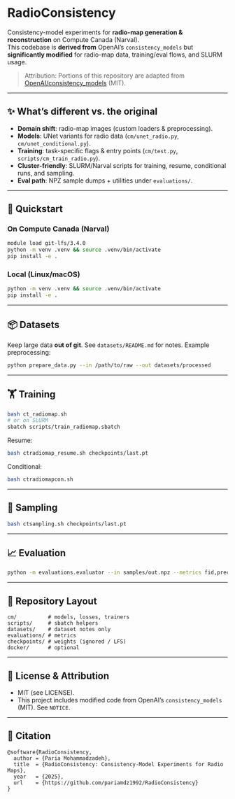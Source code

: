 # RadioConsistency

Consistency-model experiments for **radio-map generation & reconstruction** on Compute Canada (Narval).  
This codebase is **derived from** OpenAI’s `consistency_models` but **significantly modified** for radio-map data, training/eval flows, and SLURM usage.

> Attribution: Portions of this repository are adapted from
> [OpenAI/consistency_models](https://github.com/openai/consistency_models) (MIT).

---

## ✨ What’s different vs. the original
- **Domain shift**: radio-map images (custom loaders & preprocessing).
- **Models**: UNet variants for radio data (`cm/unet_radio.py`, `cm/unet_conditional.py`).
- **Training**: task-specific flags & entry points (`cm/test.py`, `scripts/cm_train_radio.py`).
- **Cluster-friendly**: SLURM/Narval scripts for training, resume, conditional runs, and sampling.
- **Eval path**: NPZ sample dumps + utilities under `evaluations/`.

---

## 🚀 Quickstart

### On Compute Canada (Narval)
```bash
module load git-lfs/3.4.0
python -m venv .venv && source .venv/bin/activate
pip install -e .
````

### Local (Linux/macOS)

```bash
python -m venv .venv && source .venv/bin/activate
pip install -e .
```

---

## 📦 Datasets

Keep large data **out of git**. See `datasets/README.md` for notes.
Example preprocessing:

```bash
python prepare_data.py --in /path/to/raw --out datasets/processed
```

---

## 🏋️ Training

```bash
bash ct_radiomap.sh
# or on SLURM
sbatch scripts/train_radiomap.sbatch
```

Resume:

```bash
bash ctradiomap_resume.sh checkpoints/last.pt
```

Conditional:

```bash
bash ctradiomapcon.sh
```

---

## 📸 Sampling

```bash
bash ctsampling.sh checkpoints/last.pt
```

---

## 📈 Evaluation

```bash
python -m evaluations.evaluator --in samples/out.npz --metrics fid,precision,recall
```

---

## 📁 Repository Layout

```
cm/          # models, losses, trainers
scripts/     # sbatch helpers
datasets/    # dataset notes only
evaluations/ # metrics
checkpoints/ # weights (ignored / LFS)
docker/      # optional
```

---

## 📜 License & Attribution

* MIT (see LICENSE).
* This project includes modified code from OpenAI’s `consistency_models` (MIT). See `NOTICE`.

---

## 📝 Citation

```
@software{RadioConsistency,
  author = {Paria Mohammadzadeh},
  title  = {RadioConsistency: Consistency-Model Experiments for Radio Maps},
  year   = {2025},
  url    = {https://github.com/pariamdz1992/RadioConsistency}
}
```


